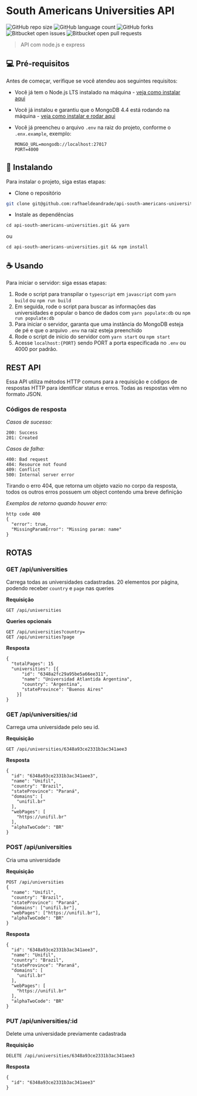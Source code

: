 # South Americans Universities API

![GitHub repo size](https://img.shields.io/github/repo-size/rafhaeldeandrade/api-south-americans-universities?style=for-the-badge)
![GitHub language count](https://img.shields.io/github/languages/count/rafhaeldeandrade/api-south-americans-universities?style=for-the-badge)
![GitHub forks](https://img.shields.io/github/forks/rafhaeldeandrade/api-south-americans-universities?style=for-the-badge)
![Bitbucket open issues](https://img.shields.io/bitbucket/issues/rafhaeldeandrade/api-south-americans-universities?style=for-the-badge)
![Bitbucket open pull requests](https://img.shields.io/bitbucket/pr-raw/rafhaeldeandrade/api-south-americans-universities?style=for-the-badge)

> API com node.js e express

## 💻 Pré-requisitos

Antes de começar, verifique se você atendeu aos seguintes requisitos:

- Você já tem o Node.js LTS instalado na máquina - [veja como instalar aqui](https://www.vultr.com/docs/installing-node-js-and-express-on-ubuntu-20-04/#:~:text=js-,To%20install%20Node.,manage%20multiple%20versions%20of%20Node.)
- Você já instalou e garantiu que o MongoDB 4.4 está rodando na máquina - [veja como instalar e rodar aqui](https://www.mongodb.com/docs/v4.4/tutorial/install-mongodb-on-ubuntu/)
- Você já preencheu o arquivo `.env` na raiz do projeto, conforme o `.enx.example`, exemplo:

  ```
  MONGO_URL=mongodb://localhost:27017
  PORT=4000
  ```

## 🚀 Instalando

Para instalar o projeto, siga estas etapas:

- Clone o repositório

```bash
git clone git@github.com:rafhaeldeandrade/api-south-americans-universities.git
```

- Instale as dependências

```
cd api-south-americans-universities.git && yarn
```

ou

```
cd api-south-americans-universities.git && npm install
```

## ☕ Usando

Para iniciar o servidor: siga essas etapas:

1. Rode o script para transpilar o `typescript` em `javascript` com `yarn build` ou `npm run build`
2. Em seguida, rode o script para buscar as informações das universidades e popular o banco de dados com `yarn populate:db` ou `npm run populate:db`
3. Para iniciar o servidor, garanta que uma instância do MongoDB esteja de pé e que o arquivo `.env` na raiz esteja preenchido
4. Rode o script de início do servidor com `yarn start` ou `npm start`
5. Acesse `localhost:{PORT}` sendo PORT a porta especificada no `.env` ou 4000 por padrão.

## **REST API**

Essa API utiliza métodos HTTP comuns para a requisição e códigos de respostas HTTP para identificar status e erros. Todas as respostas vêm no formato JSON.

### Códigos de resposta

_Casos de sucesso:_

```
200: Success
201: Created
```

_Casos de falha:_

```http
400: Bad request
404: Resource not found
409: Conflict
500: Internal server error
```

Tirando o erro 404, que retorna um objeto vazio no corpo da resposta, todos os outros erros possuem um object contendo uma breve definição

_Exemplos de retorno quando houver erro:_

```http
http code 400
{
  "error": true,
  "MissingParamError": "Missing param: name"
}
```

## ROTAS

### GET /api/universities

Carrega todas as universidades cadastradas. 20 elementos por página, podendo receber `country` e `page` nas queries

**Requisição**

```http
GET /api/universities
```

**Queries opcionais**

```http
GET /api/universities?country=
GET /api/universities?page
```

**Resposta**

```http
{
  "totalPages": 15
  "universities": [{
      "id": "6348a2fc29a95be5a66ee311",
      "name": "Universidad Atlantida Argentina",
      "country": "Argentina",
      "stateProvince": "Buenos Aires"
    }]
}
```

### GET /api/universities/:id

Carrega uma universidade pelo seu id.

**Requisição**

```http
GET /api/universities/6348a93ce2331b3ac341aee3
```

**Resposta**

```http
{
  "id": "6348a93ce2331b3ac341aee3",
  "name": "Unifil",
  "country": "Brazil",
  "stateProvince": "Paraná",
  "domains": [
    "unifil.br"
  ],
  "webPages": [
    "https://unifil.br"
  ],
  "alphaTwoCode": "BR"
}
```

### POST /api/universities

Cria uma universidade

**Requisição**

```http
POST /api/universities
{
  "name": "Unifil",
  "country": "Brazil",
  "stateProvince": "Paraná",
  "domains": ["unifil.br"],
  "webPages": ["https://unifil.br"],
  "alphaTwoCode": "BR"
}
```

**Resposta**

```http
{
  "id": "6348a93ce2331b3ac341aee3",
  "name": "Unifil",
  "country": "Brazil",
  "stateProvince": "Paraná",
  "domains": [
    "unifil.br"
  ],
  "webPages": [
    "https://unifil.br"
  ],
  "alphaTwoCode": "BR"
}
```

### PUT /api/universities/:id

Delete uma universidade previamente cadastrada

**Requisição**

```http
DELETE /api/universities/6348a93ce2331b3ac341aee3
```

**Resposta**

```http
{
  "id": "6348a93ce2331b3ac341aee3"
}
```
